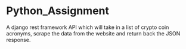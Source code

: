 # Python_Assignment
A django rest framework API which will take in a list of crypto coin acronyms, scrape the data from the website and return back the JSON response.
